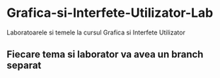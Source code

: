 # Grafica-si-Interfete-Utilizator-Lab
Laboratoarele si temele la cursul Grafica si Interfete Utilizator

## Fiecare tema si laborator va avea un branch separat
